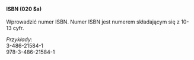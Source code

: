 #### ISBN (020 $a)
Wprowadzić numer ISBN. Numer ISBN jest numerem składającym się z 10-13 cyfr.

_Przykłady:_  
3-486-21584-1  
978-3-486-21584-1
